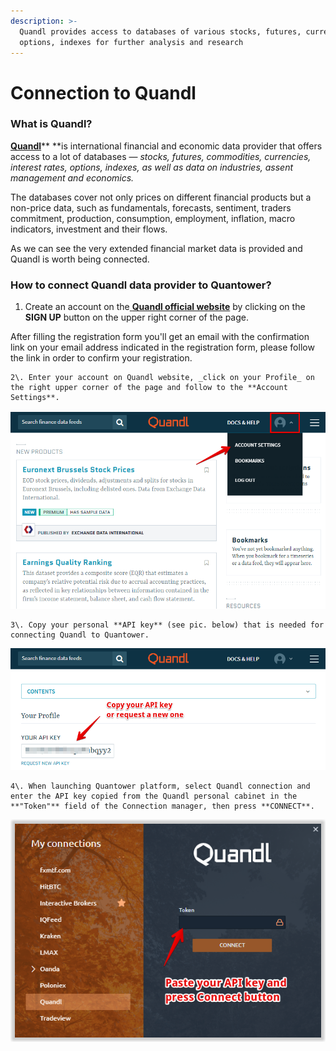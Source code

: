 ```yaml
---
description: >-
  Quandl provides access to databases of various stocks, futures, currencies,
  options, indexes for further analysis and research
---
```


# Connection to Quandl

### **What is Quandl?**

[**Quandl**](https://www.quandl.com)** **is international financial and economic data provider that offers access to a lot of databases — _stocks, futures, commodities, currencies, interest rates, options, indexes, as well as data on industries, assent management and economics._

The databases cover not only prices on different financial products but a non-price data, such as fundamentals, forecasts, sentiment, traders commitment, production, consumption, employment, inflation, macro indicators, investment and their flows.

As we can see the very extended financial market data is provided and Quandl is worth being connected.

### How to connect Quandl data provider to Quantower?

1. Create an account on the[ **Quandl official website**](https://www.quandl.com/sign-up-modal?defaultModal=showSignUp) by clicking on the **SIGN UP** button on the upper right corner of the page.

After filling the registration form you'll get an email with the confirmation link on your email address indicated in the registration form, please follow the link in order to confirm your registration.

    2\. Enter your account on Quandl website, _click on your Profile_ on the right upper corner of the page and follow to the **Account Settings**.

![](../.gitbook/assets/quandl_get-an-api-key.png)

    3\. Copy your personal **API key** (see pic. below) that is needed for connecting Quandl to Quantower.

![](../.gitbook/assets/quandl-copy-api-key.png)

    4\. When launching Quantower platform, select Quandl connection and enter the API key copied from the Quandl personal cabinet in the **"Token"** field of the Connection manager, then press **CONNECT**.

![](../.gitbook/assets/connect-to-quandl-via-quantower.png)
